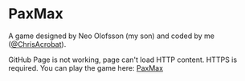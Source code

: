 # PaxMax
A game designed by Neo Olofsson (my son) and coded by me ([@ChrisAcrobat](https://github.com/ChrisAcrobat)).

GitHub Page is not working, page can't load HTTP content. HTTPS is required.
You can play the game here: [PaxMax](https://chrisacrobat.github.io/PaxMax/index.html)
